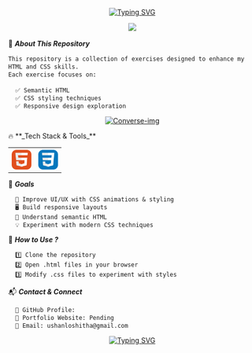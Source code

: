 <p align="center">
  <a href="https://git.io/typing-svg">
    <img src="https://readme-typing-svg.demolab.com?font=Fira+Code&weight=500&size=36&duration=6200&pause=1400&width=580&height=60&lines=🚀+HTML+%26+CSS+Fundamentals" alt="Typing SVG" />
  </a>
</p>

<p align="center">
  <img src="https://media.giphy.com/media/v1.Y2lkPTc5MGI3NjExejJzcnh1cXRwMmM1cGdtMmRnMzN5MGxjamE5MGl3NnduaW5peWp0NCZlcD12MV9naWZzX3NlYXJjaCZjdD1n/bGgsc5mWoryfgKBx1u/giphy.gif" width="300">
</p>

🌟 **_About This Repository_**

    This repository is a collection of exercises designed to enhance my HTML and CSS skills.
    Each exercise focuses on:

      ✅ Semantic HTML
      ✅ CSS styling techniques
      ✅ Responsive design exploration

<p align="center">
      <a href="https://ibb.co/Z0JY7m8"><img src="https://i.ibb.co/kty9v18/Converse-img.jpg" alt="Converse-img" border="0"></a>
</p>
🔥 **_Tech Stack & Tools_**

<table >
<tr>
  <th align="center" width="50%"> <a href="https://developer.mozilla.org/en-US/docs/Web/HTML" target="_blank"> <img src="https://github.com/tandpfun/skill-icons/blob/main/icons/HTML.svg" alt="HTML5" width="40" height="40"/> </a></th>

  <th align="center" width="50%"><a href="https://developer.mozilla.org/en-US/docs/Web/CSS" target="_blank"> <img src="https://github.com/tandpfun/skill-icons/blob/main/icons/CSS.svg" alt="CSS3" width="40" height="40"/> </a></th>

</tr>
</table>
  
  🎯 **_Goals_**

      🎨 Improve UI/UX with CSS animations & styling
      🖥️ Build responsive layouts
      📝 Understand semantic HTML
      💡 Experiment with modern CSS techniques

📌 **_How to Use ?_**

      1️⃣ Clone the repository
      2️⃣ Open .html files in your browser
      3️⃣ Modify .css files to experiment with styles

📬 **_Contact & Connect_**

      👤 GitHub Profile:
      💼 Portfolio Website: Pending
      📧 Email: ushanloshitha@gmail.com

<p align="center">
  <a href="https://git.io/typing-svg">
    <img src="https://readme-typing-svg.demolab.com?font=Arial+Black&letterSpacing=8px&pause=1000&color=CCD713&background=FF306200&center=true&vCenter=true&width=435&lines=%F0%9F%9A%80+Happy+Coding++!+%F0%9F%91%A8%E2%80%8D%F0%9F%92%BB%E2%9C%A8" alt="Typing SVG" />
  </a>
</p>
